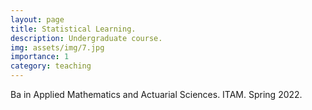 ```yaml
---
layout: page
title: Statistical Learning.
description: Undergraduate course. 
img: assets/img/7.jpg
importance: 1
category: teaching
---
```


Ba in Applied Mathematics and Actuarial Sciences. ITAM. Spring 2022.
